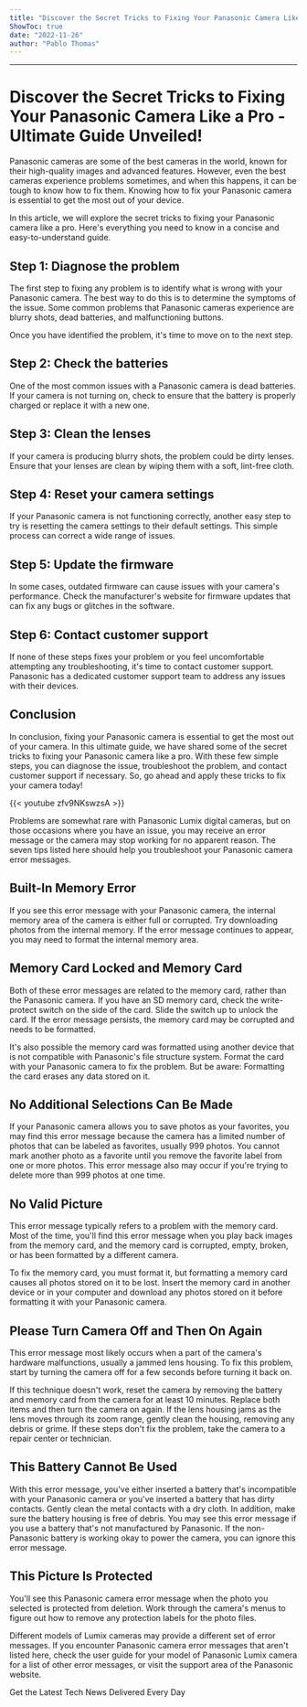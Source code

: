 ```yaml
---
title: "Discover the Secret Tricks to Fixing Your Panasonic Camera Like a Pro - Ultimate Guide Unveiled!"
ShowToc: true 
date: "2022-11-26"
author: "Pablo Thomas"
---
```

*****
# Discover the Secret Tricks to Fixing Your Panasonic Camera Like a Pro - Ultimate Guide Unveiled!

Panasonic cameras are some of the best cameras in the world, known for their high-quality images and advanced features. However, even the best cameras experience problems sometimes, and when this happens, it can be tough to know how to fix them. Knowing how to fix your Panasonic camera is essential to get the most out of your device.

In this article, we will explore the secret tricks to fixing your Panasonic camera like a pro. Here's everything you need to know in a concise and easy-to-understand guide.

## Step 1: Diagnose the problem

The first step to fixing any problem is to identify what is wrong with your Panasonic camera. The best way to do this is to determine the symptoms of the issue. Some common problems that Panasonic cameras experience are blurry shots, dead batteries, and malfunctioning buttons.

Once you have identified the problem, it's time to move on to the next step.

## Step 2: Check the batteries

One of the most common issues with a Panasonic camera is dead batteries. If your camera is not turning on, check to ensure that the battery is properly charged or replace it with a new one.

## Step 3: Clean the lenses

If your camera is producing blurry shots, the problem could be dirty lenses. Ensure that your lenses are clean by wiping them with a soft, lint-free cloth.

## Step 4: Reset your camera settings

If your Panasonic camera is not functioning correctly, another easy step to try is resetting the camera settings to their default settings. This simple process can correct a wide range of issues.

## Step 5: Update the firmware

In some cases, outdated firmware can cause issues with your camera's performance. Check the manufacturer's website for firmware updates that can fix any bugs or glitches in the software.

## Step 6: Contact customer support

If none of these steps fixes your problem or you feel uncomfortable attempting any troubleshooting, it's time to contact customer support. Panasonic has a dedicated customer support team to address any issues with their devices.

## Conclusion

In conclusion, fixing your Panasonic camera is essential to get the most out of your camera. In this ultimate guide, we have shared some of the secret tricks to fixing your Panasonic camera like a pro. With these few simple steps, you can diagnose the issue, troubleshoot the problem, and contact customer support if necessary. So, go ahead and apply these tricks to fix your camera today!

{{< youtube zfv9NKswzsA >}} 




Problems are somewhat rare with Panasonic Lumix digital cameras, but on those occasions where you have an issue, you may receive an error message or the camera may stop working for no apparent reason. The seven tips listed here should help you troubleshoot your Panasonic camera error messages.

 
##   Built-In Memory Error  
 

If you see this error message with your Panasonic camera, the internal memory area of the camera is either full or corrupted. Try downloading photos from the internal memory. If the error message continues to appear, you may need to format the internal memory area.

 
##   Memory Card Locked and Memory Card  
 

Both of these error messages are related to the memory card, rather than the Panasonic camera. If you have an SD memory card, check the write-protect switch on the side of the card. Slide the switch up to unlock the card. If the error message persists, the memory card may be corrupted and needs to be formatted.

 

It's also possible the memory card was formatted using another device that is not compatible with Panasonic's file structure system. Format the card with your Panasonic camera to fix the problem. But be aware: Formatting the card erases any data stored on it.

 
##   No Additional Selections Can Be Made  
 

If your Panasonic camera allows you to save photos as your favorites, you may find this error message because the camera has a limited number of photos that can be labeled as favorites, usually 999 photos. You cannot mark another photo as a favorite until you remove the favorite label from one or more photos. This error message also may occur if you're trying to delete more than 999 photos at one time.

 
##   No Valid Picture  
 

This error message typically refers to a problem with the memory card. Most of the time, you'll find this error message when you play back images from the memory card, and the memory card is corrupted, empty, broken, or has been formatted by a different camera.

 

To fix the memory card, you must format it, but formatting a memory card causes all photos stored on it to be lost. Insert the memory card in another device or in your computer and download any photos stored on it before formatting it with your Panasonic camera.

 
##   Please Turn Camera Off and Then On Again  
 

This error message most likely occurs when a part of the camera's hardware malfunctions, usually a jammed lens housing. To fix this problem, start by turning the camera off for a few seconds before turning it back on.

 

If this technique doesn't work, reset the camera by removing the battery and memory card from the camera for at least 10 minutes. Replace both items and then turn the camera on again. If the lens housing jams as the lens moves through its zoom range, gently clean the housing, removing any debris or grime. If these steps don't fix the problem, take the camera to a repair center or technician.

 
##   This Battery Cannot Be Used  
 

With this error message, you've either inserted a battery that's incompatible with your Panasonic camera or you've inserted a battery that has dirty contacts. Gently clean the metal contacts with a dry cloth. In addition, make sure the battery housing is free of debris. You may see this error message if you use a battery that's not manufactured by Panasonic. If the non-Panasonic battery is working okay to power the camera, you can ignore this error message.

 
##   This Picture Is Protected  
 

You'll see this Panasonic camera error message when the photo you selected is protected from deletion. Work through the camera's menus to figure out how to remove any protection labels for the photo files.

 
Different models of Lumix cameras may provide a different set of error messages. If you encounter Panasonic camera error messages that aren't listed here, check the user guide for your model of Panasonic Lumix camera for a list of other error messages, or visit the support area of the Panasonic website.
 

Get the Latest Tech News Delivered Every Day




